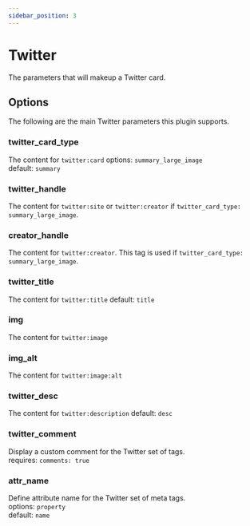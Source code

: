 ```yaml
---
sidebar_position: 3
---
```


# Twitter
The parameters that will makeup a Twitter card.

## Options
The following are the main Twitter parameters this plugin supports.

### twitter_card_type
The content for `twitter:card`
options: `summary_large_image`  
default: `summary`

### twitter_handle
The content for `twitter:site` or `twitter:creator` if `twitter_card_type: summary_large_image`.

### creator_handle
The content for `twitter:creator`. This tag is used if `twitter_card_type: summary_large_image`.

### twitter_title
The content for `twitter:title` 
default: `title`

### img
The content for `twitter:image`

### img_alt
The content for `twitter:image:alt`

### twitter_desc
The content for `twitter:description`
default: `desc`

### twitter_comment
Display a custom comment for the Twitter set of tags.  
requires: `comments: true`

### attr_name
Define attribute name for the Twitter set of meta tags.  
options: `property`  
default: `name`